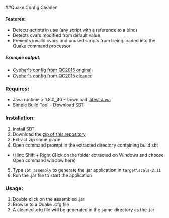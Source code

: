 ##Quake Config Cleaner

#### Features: 
- Detects scripts in use (any script with a reference to a bind)
- Detects cvars modified from default value
- Prevents invalid cvars and unused scripts from being loaded into the Quake command processor

##### Example output: 
- [Cypher's config from QC2015 original]
- [Cypher's config from QC2015 cleaned]

### Requires:
- Java runtime > 1.8.0_40 - Download [latest Java]
- Simple Build Tool - Download [SBT]

### Installation:
1. Install [SBT]
2. Download the [zip of this repository]
3. Extract zip some place
4. Open command prompt in the extracted directory containing build.sbt
 * (Hint: Shift + Right Click on the folder extracted on Windows and choose Open command window here)
5. Type `sbt assembly` to generate the .jar application in `target\scala-2.11`
6. Run the .jar file to start the application

### Usage: 
1. Double click on the assembled .jar
2. Browse to a Quake .cfg file
3. A cleaned .cfg file will be generated in the same directory as the .jar

[latest Java]: https://java.com/en/download/
[SBT]: http://www.scala-sbt.org/
[zip of this repository]: https://github.com/snappas/ScalaConfigCleaner/archive/master.zip
[Cypher's config from QC2015 original]: http://pastebin.com/Yzd4p3SS
[Cypher's config from QC2015 cleaned]: http://pastebin.com/iGC6Q3Sm